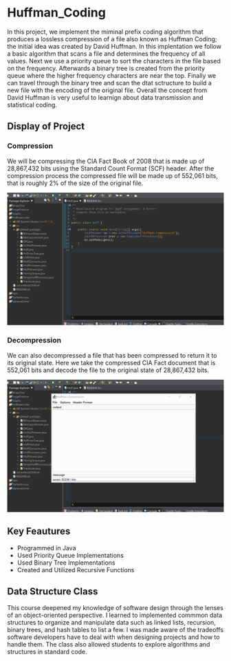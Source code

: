 # Huffman_Coding

In this project, we implement the miminal prefix coding algorithm that produces a lossless compression of a file also known as Huffman Coding; the initial idea was created by David Huffman. In this implentation we follow a basic algorithm that scans a file and determines the frequency of all values. Next we use a priority queue to sort the characters in the file based on the frequency. Afterwards a binary tree is created from the priority queue where the higher frequency characters are near the top. Finally we can travel through the binary tree and scan the dtat sctructure to build a new file with the encoding of the original file. Overall the concept from David Huffman is very useful to learnign about data transmission and statistical coding.

## Display of Project

### Compression
We will be compressing the CIA Fact Book of 2008 that is made up of 28,867,432 bits using the Standard Count Format (SCF) header. After the compression process the compressed file will be made up of 552,061 bits, that is roughly 2% of the size of the original file.

![gif](Huffman_Compress.gif)

### Decompression
We can also decompressed a file that has been compressed to return it to its original state. Here we take the compressed CIA Fact document that is 552,061 bits and decode the file to the original state of 28,867,432 bits.

![gif](Huffman_decompress.gif)

## Key Feautures

- Programmed in Java
- Used Priority Queue Implementations
- Used Binary Tree Implementations
- Created and Utilized Recursive Functions 

## Data Structure Class

This course deepened my knowledge of software design through the lenses of an object-oriented perspective. I learned to implemented commmon data structures to organize and manipulate data such as linked lists, recursion, binary trees, and hash tables to list a few. I was made aware of the tradeoffs software developers have to deal with when designing projects and how to handle them. The class also allowed students to explore algorithms and structures in standard code.
